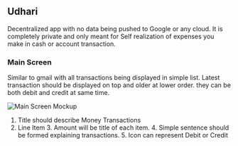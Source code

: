 ## Udhari  ##

Decentralized app with no data being pushed to Google or any cloud. It is completely private and only meant for Self realization of expenses you make in cash or account transaction.



### Main Screen ###
Similar to gmail with all transactions being displayed in simple list. Latest transaction should be displayed on top and older at lower order. they can be both debit and credit at same time.

![Main Screen Mockup](https://drive.google.com/open?id=0ByIuJAQs0IJHXzdhbUdGaDl3Wnc)

1. Title should describe Money Transactions 
2. Line Item
	3. Amount will be title of each item.
	4. Simple sentence should be formed explaining transactions.
	5. Icon can represent Debit or Credit
